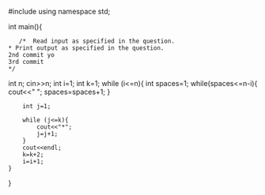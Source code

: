 #include<iostream>
using namespace std;


int main(){

       /*  Read input as specified in the question.
	* Print output as specified in the question.
	2nd commit yo
	3rd commit
	*/
  int n;
    cin>>n;
    int i=1;
    int k=1;
    while (i<=n){
        int spaces=1;
        while(spaces<=n-i){
            cout<<" ";
            spaces=spaces+1;
        }
        
        int j=1;
        
        while (j<=k){
            cout<<"*";
            j=j+1;
        }
        cout<<endl;
        k=k+2;
        i=i+1;
    }
}
